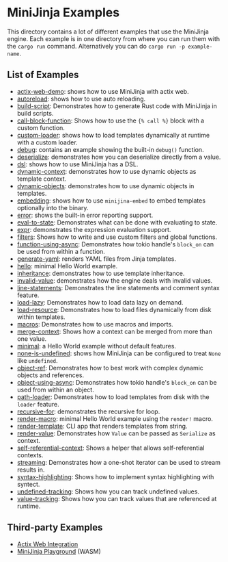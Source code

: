 # MiniJinja Examples

This directory contains a lot of different examples that use the MiniJinja
engine.  Each example is in one directory from where you can run them with
the `cargo run` command.  Alternatively you can do `cargo run -p example-name`.

## List of Examples

* [actix-web-demo](actix-web-demo): shows how to use MiniJinja with actix web.
* [autoreload](autoreload): shows how to use auto reloading.
* [build-script](build-script): Demonstrates how to generate Rust code with MiniJinja in build scripts.
* [call-block-function](call-block-function): Shows how to use the `{% call %}` block with a custom function.
* [custom-loader](custom-loader): shows how to load templates dynamically at runtime with a custom loader.
* [debug](debug): contains an example showing the built-in `debug()` function.
* [deserialize](deserialize): demonstrates how you can deserialize directly from a value.
* [dsl](dsl): shows how to use MiniJinja has a DSL.
* [dynamic-context](dynamic-context): demonstrates how to use dynamic objects as template context.
* [dynamic-objects](dynamic-objects): demonstrates how to use dynamic objects in templates.
* [embedding](embedding): shows how to use `minijina-embed` to embed templates optionally into the binary.
* [error](error): shows the built-in error reporting support.
* [eval-to-state](eval-to-state): Demonstrates what can be done with evaluating to state.
* [expr](expr): demonstrates the expression evaluation support.
* [filters](filters): Shows how to write and use custom filters and global functions.
* [function-using-async](function-using-async): Demonstrates how tokio handle's `block_on` can be used from within a function.
* [generate-yaml](generate-yaml): renders YAML files from Jinja templates.
* [hello](hello): minimal Hello World example.
* [inheritance](inheritance): demonstrates how to use template inheritance.
* [invalid-value](invalid-value): demonstrates how the engine deals with invalid values.
* [line-statements](line-statements): Demonstrates the line statements and comment syntax feature.
* [load-lazy](load-lazy): Demonstrates how to load data lazy on demand.
* [load-resource](load-resource): Demonstrates how to load files dynamically from disk within templates.
* [macros](macros): Demonstrates how to use macros and imports.
* [merge-context](merge-context): Shows how a context can be merged from more than one value.
* [minimal](minimal): a Hello World example without default features.
* [none-is-undefined](none-is-undefined): shows how MiniJinja can be configured to treat `None` like `undefined`.
* [object-ref](object-ref): Demonstrates how to best work with complex dynamic objects and references.
* [object-using-async](object-using-async): Demonstrates how tokio handle's `block_on` can be used from within an object.
* [path-loader](path-loader): Demonstrates how to load templates from disk with the `loader` feature.
* [recursive-for](recursive-for): demonstrates the recursive for loop.
* [render-macro](render-macro): minimal Hello World example using the `render!` macro.
* [render-template](render-template): CLI app that renders templates from string.
* [render-value](render-value): Demonstrates how `Value` can be passed as `Serialize` as context.
* [self-referential-context](self-referential-context): Shows a helper that allows self-referential contexts.
* [streaming](streaming): Demonstrates how a one-shot iterator can be used to stream results in.
* [syntax-highlighting](syntax-highlighting): Shows how to implement syntax highlighting with syntect.
* [undefined-tracking](undefined-tracking): Shows how you can track undefined values.
* [value-tracking](value-tracking): Shows how you can track values that are referenced at runtime.

## Third-party Examples

* [Actix Web Integration](https://github.com/actix/examples/blob/master/templating/minijinja)
* [MiniJinja Playground](https://github.com/mitsuhiko/minijinja-playground/) (WASM)

